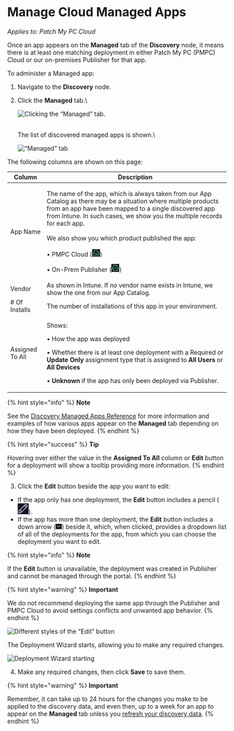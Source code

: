 # Manage Cloud Managed Apps

_Applies to: Patch My PC Cloud_

Once an app appears on the **Managed** tab of the **Discovery** node, it means there is at least one matching deployment in either Patch My PC (PMPC) Cloud or our on-premises Publisher for that app.

To administer a Managed app:

1. Navigate to the **Discovery** node.
2.  Click the **Managed** tab.\


    ![Clicking the “Managed” tab.](/_images/image-%28397%29.png-"Clicking-the-\"Managed\"-tab." "Clicking the “Managed” tab.")

    \
    The list of discovered managed apps is shown.\


    ![“Managed” tab](/_images/image-%282123%29.png-"\"Managed\"-tab" "“Managed” tab")

The following columns are shown on this page:

| Column          | Description                                                                                                                                                                                                                                                                                                                                                                                                                                                                                  |
| --------------- | -------------------------------------------------------------------------------------------------------------------------------------------------------------------------------------------------------------------------------------------------------------------------------------------------------------------------------------------------------------------------------------------------------------------------------------------------------------------------------------------- |
| App Name        | <p>The name of the app, which is always taken from our App Catalog as there may be a situation where multiple products from an app have been mapped to a single discovered app from Intune. In such cases, we show you the multiple records for each app.<br><br>We also show you which product published the app:<br><br>• PMPC Cloud (![](/_images/image-%282124%29.png ""))</p><p>• On-Prem Publisher (![](/_images/image-%282125%29.png ""))</p> |
| Vendor          | As shown in Intune. If no vendor name exists in Intune, we show the one from our App Catalog.                                                                                                                                                                                                                                                                                                                                                                                                |
| # Of Installs   | The number of installations of this app in your environment.                                                                                                                                                                                                                                                                                                                                                                                                                                 |
| Assigned To All | <p>Shows:</p><p>• How the app was deployed</p><p>• Whether there is at least one deployment with a Required or <strong>Update Only</strong> assignment type that is assigned to <strong>All Users</strong> or <strong>All Devices</strong></p><p>• <strong>Unknown</strong> if the app has only been deployed via Publisher.</p>                                                                                                                                                             |

{% hint style="info" %}
**Note**

See the [Discovery Managed Apps Reference](cloud-discovery-managed-apps-reference.md) for more information and examples of how various apps appear on the **Managed** tab depending on how they have been deployed.
{% endhint %}

{% hint style="success" %}
**Tip**

Hovering over either the value in the **Assigned To All** column or **Edit** button for a deployment will show a tooltip providing more information.
{% endhint %}

3. Click the **Edit** button beside the app you want to edit:

* If the app only has one deployment, the **Edit** button includes a pencil (![](/_images/image-%28528%29.png "")).
* If the app has more than one deployment, the **Edit** button includes a down arrow (![](/_images/image-%28529%29.png "")) beside it, which, when clicked, provides a dropdown list of all of the deployments for the app, from which you can choose the deployment you want to edit.

{% hint style="info" %}
**Note**

If the **Edit** button is unavailable, the deployment was created in Publisher and cannot be managed through the portal.
{% endhint %}

{% hint style="warning" %}
**Important**

We do not recommend deploying the same app through the Publisher and PMPC Cloud to avoid settings conflicts and unwanted app behavior.
{% endhint %}

![Different styles of the “Edit” button](/_images/image-%282126%29.png-"Different-styles-of-the-\"Edit\"-button" "Different styles of the “Edit” button")

The Deployment Wizard starts, allowing you to make any required changes.

![Deployment Wizard starting](/_images/image-%28531%29.png-"Deployment-Wizard-starting" "Deployment Wizard starting")

4. Make any required changes, then click **Save** to save them.

{% hint style="warning" %}
**Important**

Remember, it can take up to 24 hours for the changes you make to be applied to the discovery data, and even then, up to a week for an app to appear on the **Managed** tab unless you [refresh your discovery data](refresh-cloud-discovery-data.md).
{% endhint %}
